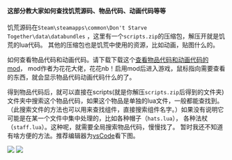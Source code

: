 #### 这部分教大家如何查找饥荒源码、物品代码、动画代码等等

饥荒源码在`Steam\steamapps\common\Don't Starve Together\data\databundles` ，这里有一个`scripts.zip`的压缩包，解压开就是饥荒的lua代码。
其他的压缩包也是饥荒中使用的资源，比如动画，贴图什么的。

如何查看物品代码和动画代码。请下载下载这个[查看物品代码和动画代码的mod](https://atjiu.github.io/dstmod-tutorial/attachment/looktietu1.3.rar)，
mod作者为花花大佬，花花nb！启用mod后进入游戏，鼠标指向需要查看的东西，就会显示物品代码动画代码什么的了。

得到物品代码后，就可以直接在scripts(就是你解压`scripts.zip`后得到的文件夹)文件夹中搜索这个物品代码，如果这个物品是单独的lua文件，一般都能查找到。
（此搜索文件的方法也可以用来查找组件，直接搜索组件名字。）如果没有说明它可能是在某一个文件中集中处理的，比如各种帽子（`hats.lua`），
各种法杖（`staff.lua`）。这种呢，就需要全局搜索物品代码，慢慢找了。
暂时我还不知道有啥方便的方法。推荐编辑器为[vsCode](https://code.visualstudio.com/)看下图。

![](images/findcode_1.png)
![](images/findcode_2.png)

